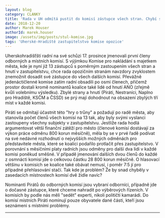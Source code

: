 ```yaml
---
layout: blog
category: CLANKY
title: 'Rada v UH odmítá pustit do komisí zástupce všech stran. Chybí snad židle?'
date: 2018-12-20
author: Marek Houser
authorId: marek.houser
image: /assets/img/posts/stul-komise.jpg
tags: 'Uherské-Hradiště zastupitelstvo komise opozice'
---
```

Uherskohradišťští radní na své schůzi 17. prosince jmenovali první členy odborných a místních komisí. S výjimkou Komise pro nakládání s majetkem města, kde je nyní již 13 zástupců s poměrným zastoupením všech stran a hnutí v zastupitelstvu, chce rada opozičním stranám navzdory zvyklostem znemožnit dosadit své zástupce do všech dalších komisí. Převážně jedenáctičlenné komise zatím radní obsadili po osmi členech, přičemž prostor dostali kromě nominantů koalice také lidé od hnutí ANO (zřejmě kvůli volebnímu výsledku). Zbylé strany a hnutí (Piráti, Nestraníci, Naplno pro Hradiště, KSČM a ČSSD) se prý mají dohodnout na obsazení zbylých tří míst v každé komisi.

Piráti se odmítají účastnit této "hry o trůny" a požadují po radě města, aby stanovila počet členů všech komisí na 13 tak, aby byly svými vyslanci zastoupeny všechny subjekty v zastupitelstvu. Jestliže rada hodlá argumentovat větší finanční zátěží pro město (členové komisí dostávají za výkon práce odměnu 800 korun měsíčně), měla by se v prvé řadě podívat na své nedávné rozhodnutí o nejvyšších možných odměnách pro představitele města, které se koalici podařilo protlačit přes zastupitelstvo. V porovnání s měsíčními platy radních jsou odměny pro další dva lidi v každé komisi poněkud směšné. V případě jmenování dalších dvou členů do každé z osmnácti komisí jde o celkovou částku 28 800 korun měsíčně. O hlasovací většinu v komisích se koalice také obávat nemusí, i poměr 7:5 jí pro případné přehlasování stačí. Tak kde je problém? Že by snad chyběly v zasedacích místnostech komisí dvě židle navíc?

Nominanti Pirátů do odborných komisí jsou vybraní odborníci, případně jde o dočasné zástupce, které chceme nahradit po výběrových řízeních. V komisích by podle nás měli "sedět" experti, nikoli političtí kamarádi. Do komisí místních Piráti nominují pouze obyvatele dané části, kteří jsou seznámeni s místními problémy.
- - -
